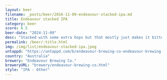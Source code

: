 ```yaml
---
layout: beer
filename: _posts/beer/2016-11-09-endeavour-stacked-ipa.md
title: Endeavour stacked IPA
category: beer
score: 6.5
beer-date: "2024-11-09"
desc: "Stacked with some extra hops but that mostly just makes it bitter. It’s not bad, just  bit bland"
permalink: /beer/:title.html
img: /img/list/endeavour-stacked-ipa.jpeg
untappd: "https://untappd.com/b/endeavour-brewing-co-endeavour-brewing-co-stacked-australian-ipa/2469454"
country: "Australia"
brewery: "Endeavour Brewing Co."
breweryURL: "brewery/endeavour-brewing-co.html"
style: "IPA - Other"
---
```


